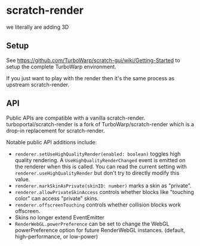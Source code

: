 # scratch-render

we literally are adding 3D

## Setup

See https://github.com/TurboWarp/scratch-gui/wiki/Getting-Started to setup the complete TurboWarp environment.

If you just want to play with the render then it's the same process as upstream scratch-render.

## API

Public APIs are compatible with a vanilla scratch-render. turboportal/scratch-render is a fork of TurboWarp/scratch-render which is a drop-in replacement for scratch-render.

Notable public API additions include:

 - `renderer.setUseHighQualityRender(enabled: boolean)` toggles high quality rendering. A `UseHighQualityRenderChanged` event is emitted on the renderer when this is called. You can read the current setting with `renderer.useHighQualityRender` but don't try to directly modify this value.
 - `renderer.markSkinAsPrivate(skinID: number)` marks a skin as "private".
 - `renderer.allowPrivateSkinAccess` controls whether blocks like "touching color" can access "private" skins.
 - `renderer.offscreenTouching` controls whether collision blocks work offscreen.
 - Skins no longer extend EventEmitter
 - `RenderWebGL.powerPreference` can be set to change the WebGL powerPreference option for future RenderWebGL instances. (default, high-performance, or low-power)

<!--

## scratch-render
#### WebGL-based rendering engine for Scratch 3.0

[![Build Status](https://travis-ci.org/LLK/scratch-render.svg?branch=develop)](https://travis-ci.org/LLK/scratch-render)
[![Greenkeeper badge](https://badges.greenkeeper.io/LLK/scratch-render.svg)](https://greenkeeper.io/)

## Installation
```bash
npm install https://github.com/LLK/scratch-render.git
```

## Setup
```html
<!DOCTYPE html>
<html lang="en">
    <head>
        <meta charset="UTF-8">
        <title>Scratch WebGL rendering demo</title>
    </head>

    <body>
        <canvas id="myStage"></canvas>
        <canvas id="myDebug"></canvas>
    </body>
</html>
```

```js
var canvas = document.getElementById('myStage');
var debug = document.getElementById('myDebug');

// Instantiate the renderer
var renderer = new require('scratch-render')(canvas);

// Connect to debug canvas
renderer.setDebugCanvas(debug);

// Start drawing
function drawStep() {
    renderer.draw();
    requestAnimationFrame(drawStep);
}
drawStep();

// Connect to worker (see "playground" example)
var worker = new Worker('worker.js');
renderer.connectWorker(worker);
```

## Standalone Build
```bash
npm run build
```

```html
<script src="/path/to/render.js"></script>
<script>
    var renderer = new window.RenderWebGLLocal();
    // do things
</script>
```

## Testing
```bash
npm test
```

## Donate
We provide [Scratch](https://scratch.mit.edu) free of charge, and want to keep it that way! Please consider making a [donation](https://secure.donationpay.org/scratchfoundation/) to support our continued engineering, design, community, and resource development efforts. Donations of any size are appreciated. Thank you!

-->

